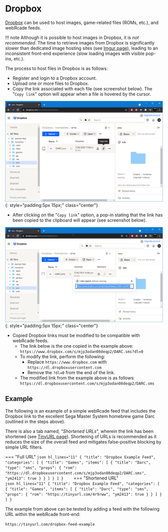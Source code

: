 # Dropbox

[Dropbox](https://dropbox.com/) can be used to host images, game-related files (ROMs, etc.), and webЯcade feeds. 

!!! note
    Although it is possible to host images in Dropbox, it is *not recommended*. The time to retrieve images
    from Dropbox is significantly slower than dedicated image hosting sites (see [Imgur page](./imgur.md)), leading to an
    inconsistent front-end experience (slow loading images with visible pop-ins, etc.).

The process to host files in Dropbox is as follows:

* Register and login to a Dropbox account.
* Upload one or more files to Dropbox.
* Copy the link associated with each file (see screenshot below). The "`Copy link`" option will appear when a file is hovered by the cursor.

![](../../assets/images/feed/dropbox/copylink.png){: style="padding:5px 15px;" class="center"}

* After clicking on the "`Copy link`" option, a pop-in stating that the link has been copied to the clipboard will appear (see screenshot below).

![](../../assets/images/feed/dropbox/linkcopied.png){: style="padding:5px 15px;" class="center"}

* Copied Dropbox links must be modified to be compatible with webЯcade feeds. 
     * The link below is the one copied in the example above:<br>`https://www.dropbox.com/s/mjp3odan08deqp2/DARC.sms?dl=0`
     * To modify the link, perform the following:
         * Replace `https://www.dropbox.com` with `https://dl.dropboxusercontent.com`
         * Remove the `?dl=0` from the end of the link.
     * The modified link from the example above is as follows:<br>`https://dl.dropboxusercontent.com/s/mjp3odan08deqp2/DARC.sms`

## Example

The following is an example of a simple webЯcade feed that includes the Dropbox link to the excellent Sega Master System homebrew game Darc (outlined in the steps above).

There is also a tab named, *"Shortened URLs*", wherein the link has been shortened (see [TinyURL page](./tinyurl.md#shortened-urls)). Shortening of URLs is recommended as it reduces the size of the overall feed and mitigates false-positive blocking by simple URL filters.

=== "Full URL"
    ``` json hl_lines="11"
    {
      "title": "Dropbox Example Feed",
      "categories": [
        {
          "title": "Games",
          "items": [
            {
              "title": "Darc",
              "type": "sms",
              "props": {
                "rom": "https://dl.dropboxusercontent.com/s/mjp3odan08deqp2/DARC.sms",
                "ym2413": true
              }
            }
          ]
        }
      ]
    }    
    ```
=== "Shortened URL"    
    ``` json hl_lines="11"
    {
      "title": "Dropbox Example Feed",
      "categories": [
        {
          "title": "Games",
          "items": [
            {
              "title": "Darc",
              "type": "sms",
              "props": {
                "rom": "https://tinyurl.com/4r9rww",
                "ym2413": true
              }
            }
          ]
        }
      ]
    }    
    ```

The example from above can be tested by adding a feed with the following URL within the webЯcade front-end:

`https://tinyurl.com/dropbox-feed-example`
